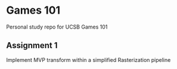 # Games 101

Personal study repo for UCSB Games 101

## Assignment 1

Implement MVP transform within a simplified Rasterization pipeline
